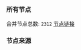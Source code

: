 ### 所有节点
合并节点总数: `2312`
[节点链接](https://raw.githubusercontent.com/rzhy1/11/master/sub/sub_merge_base64.txt)

### 节点来源